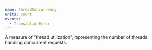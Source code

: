 ```yaml
---
name: threadConcurrency
units: count
events:
  - TransactionError
---
```


A measure of "thread utilization", representing the number of threads handling concurrent requests.